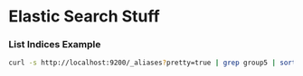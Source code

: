 # Elastic Search Stuff

### List Indices Example

```bash
curl -s http://localhost:9200/_aliases?pretty=true | grep group5 | sort
```
